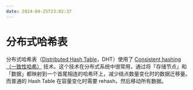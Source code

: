 ```yaml
---
date: 2024-04-25T23:02:37
---
```


# 分布式哈希表

分布式哈希表（[Distributed Hash Table](https://en.wikipedia.org/wiki/Distributed_hash_table)，DHT）使用了 [Consistent hashing（一致性哈希）](https://en.wikipedia.org/wiki/Consistent_hashing) 技术。这个技术在分布式系统中很常用，通过将「存储节点」和「数据」都映射到一个首尾相连的哈希环上，减少结点数量变化时的数据迁移量。而普通的 Hash Table 在容量变化时需要 rehash，然后移动所有数据。
